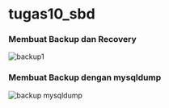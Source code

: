 # tugas10_sbd
### Membuat Backup dan Recovery
![backup1](https://user-images.githubusercontent.com/81977333/125199598-1d060080-e291-11eb-8433-8095bddce27e.JPG)
### Membuat Backup dengan mysqldump
![backup mysqldump](https://user-images.githubusercontent.com/81977333/125199617-3b6bfc00-e291-11eb-8030-55949c550946.JPG)
